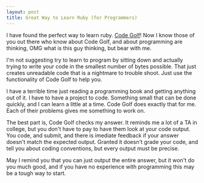 ```yaml
--- 
layout: post
title: Great Way to Learn Ruby (for Programmers)
---
```

<p>
I have found the perfect way to learn ruby.  <a href="http://codegolf.com">Code Golf</a>!  Now I know those of you out there who know about Code Golf, and about programming are thinking, OMG what is this guy thinking, but bear with me.
</p>
<p>
I'm not suggesting try to learn to program by sitting down and actually trying to write your code in the smallest number of bytes possible.  That just creates unreadable code that is a nightmare to trouble shoot.  Just use the functionality of Code Golf to help you.
</p>
<p>
I have a terrible time just reading a programming book and getting anything out of it.  I have to have a project to code.  Something small that can be done quickly, and I can learn a little at a time.  Code Golf does exactly that for me.  Each of their problems gives me something to work on.
</p>
<p>
The best part is, Code Golf checks my answer.  It reminds me a lot of a TA in college, but you don't have to pay to have them look at your code output.  You code, and submit, and there is imediate feedback if your answer doesn't match the expected output.  Granted it doesn't grade your code, and tell you about coding conventions, but every output must be precise.
</p>
<p>
May I remind you that you can just output the entire answer, but it won't do you much good, and if you have no experience with programming this may be a tough way to start.
</p>
